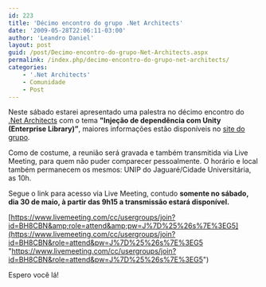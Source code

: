 ```yaml
---
id: 223
title: 'Décimo encontro do grupo .Net Architects'
date: '2009-05-28T22:06:11-03:00'
author: 'Leandro Daniel'
layout: post
guid: /post/Decimo-encontro-do-grupo-Net-Architects.aspx
permalink: /index.php/decimo-encontro-do-grupo-net-architects/
categories:
    - '.Net Architects'
    - Comunidade
    - Post
---
```


Neste sábado estarei apresentado uma palestra no décimo encontro do [.Net Architects](http://www.dotnetarchitects.net/post/10c2ba-Reuniao-Presencial-Tema-Injecao-de-dependencia-com-Unity-(Enterprise-Library)) com o tema **"Injeção de dependência com Unity (Enterprise Library)”**, maiores informações estão disponíveis no [site do grupo](http://www.dotnetarchitects.net/dotnetarchitects/page/Reunioes-presenciais).

Como de costume, a reunião será gravada e também transmitida via Live Meeting, para quem não puder comparecer pessoalmente. O horário e local também permanecem os mesmos: UNIP do Jaguaré/Cidade Universitária, as 10h.

Segue o link para acesso via Live Meeting, contudo **somente no sábado, dia 30 de maio, à partir das 9h15 a transmissão estará disponível.**

[https://www.livemeeting.com/cc/usergroups/join?id=BH8CBN&amp;role=attend&amp;pw=J%7D%25%26s%7E%3EG5](https://www.livemeeting.com/cc/usergroups/join?id=BH8CBN&role=attend&pw=J%7D%25%26s%7E%3EG5 "https://www.livemeeting.com/cc/usergroups/join?id=BH8CBN&role=attend&pw=J%7D%25%26s%7E%3EG5")

Espero você lá!